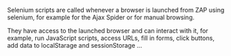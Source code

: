 Selenium scripts are called whenever a browser is launched from ZAP using selenium, for example for the Ajax Spider or for manual browsing. 
	
They have access to the launched browser and can interact with it, for example, run JavaScript scripts, access URLs, fill in forms, click buttons, add data to localStarage and sessionStorage ...

